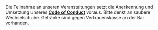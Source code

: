 Die Teilnahme an unseren Veranstaltungen setzt die Anerkennung und Umsetzung unseres **[Code of Conduct](../Code_of_Conduct_SCL.pdf)** voraus.
Bitte denkt an saubere Wechselschuhe.
Getränke sind gegen Vertrauenskasse an der Bar vorhanden.